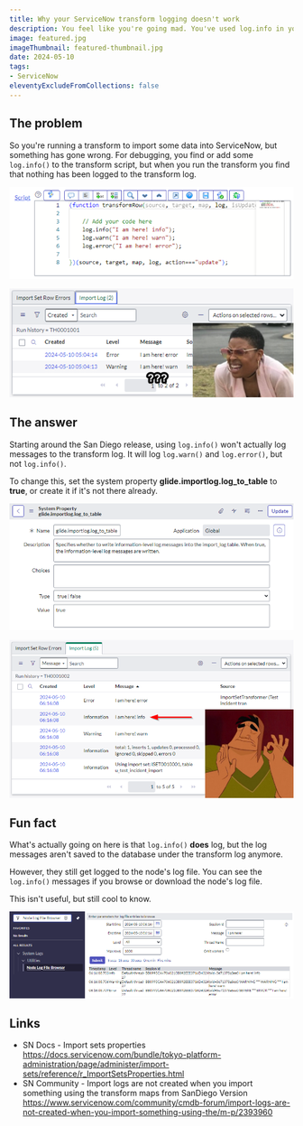 ```yaml
---
title: Why your ServiceNow transform logging doesn't work
description: You feel like you're going mad. You've used log.info in your transform scripts, but there's no messages getting logged. Here's why it does that and how to change it.
image: featured.jpg
imageThumbnail: featured-thumbnail.jpg
date: 2024-05-10
tags:
- ServiceNow
eleventyExcludeFromCollections: false
---
```


## The problem
So you're running a transform to import some data into ServiceNow, but something has gone wrong. For debugging, you find or add some `log.info()` to the transform script, but when you run the transform you find that nothing has been logged to the transform log.

[![Transform script with logging](transform-script-with-logging.png)](transform-script-with-logging.png)

[![Log messages missing](transform-log-missing-info.png)](transform-log-missing-info.png)

## The answer
Starting around the San Diego release, using `log.info()` won't actually log messages to the transform log. It will log `log.warn()` and `log.error()`, but not `log.info()`.

To change this, set the system property **glide.importlog.log_to_table** to **true**, or create it if it's not there already.

[![System property to save info logs](system-property.png)](system-property.png)

[![Transform log with info](transform-log-info.png)](transform-log-info.png)

## Fun fact
What's actually going on here is that `log.info()` **does** log, but the log messages aren't saved to the database under the transform log anymore.

However, they still get logged to the node's log file. You can see the `log.info()` messages if you browse or download the node's log file.

This isn't useful, but still cool to know.

[![Transform logs in node logs](node-logs.png)](node-logs.png)

## Links
* SN Docs - Import sets properties
 https://docs.servicenow.com/bundle/tokyo-platform-administration/page/administer/import-sets/reference/r_ImportSetsProperties.html
* SN Community - Import logs are not created when you import something using the transform maps from SanDiego Version
 https://www.servicenow.com/community/cmdb-forum/import-logs-are-not-created-when-you-import-something-using-the/m-p/2393960